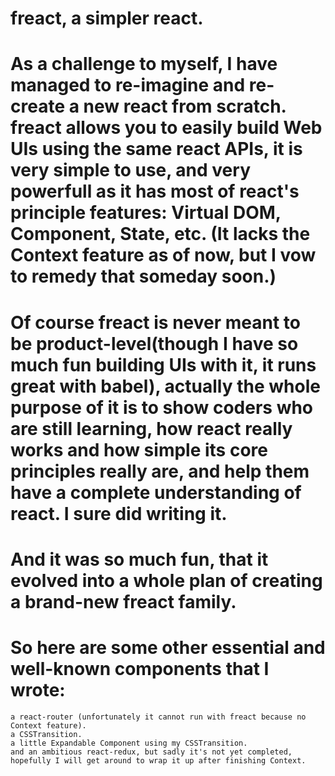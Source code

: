 # freact, a simpler react.

# As a challenge to myself, I have managed to re-imagine and re-create a new react from scratch. freact allows you to easily build Web UIs using the same react APIs, it is very simple to use, and very powerfull as it has most of react's principle features: Virtual DOM, Component, State, etc. (It lacks the Context feature as of now, but I vow to remedy that someday soon.)

# Of course freact is never meant to be product-level(though I have so much fun building UIs with it, it runs great with babel), actually the whole purpose of it is to show coders who are still learning, how react really works and how simple its core principles really are, and help them have a complete understanding of react. I sure did writing it.

# And it was so much fun, that it evolved into a whole plan of creating a brand-new freact family.

# So here are some other essential and well-known components that I wrote:
	a react-router (unfortunately it cannot run with freact because no Context feature).
	a CSSTransition.
	a little Expandable Component using my CSSTransition.
	and an ambitious react-redux, but sadly it's not yet completed, hopefully I will get around to wrap it up after finishing Context.
